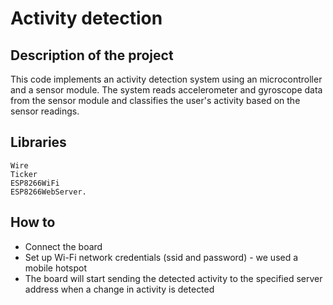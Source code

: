 # Activity detection
## Description of the project
This code implements an activity detection system using an microcontroller and a sensor module. The system reads accelerometer and gyroscope data from the sensor module and classifies the user's activity based on the sensor readings.
## Libraries
```
Wire
Ticker
ESP8266WiFi
ESP8266WebServer.
```
## How to
- Connect the board
- Set up Wi-Fi network credentials (ssid and password) - we used a mobile hotspot
- The board will start sending the detected activity to the specified server address when a change in activity is detected
